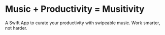 #  Music + Productivity = Musitivity
A Swift App to curate your productivity with swipeable music. Work smarter, not harder.

